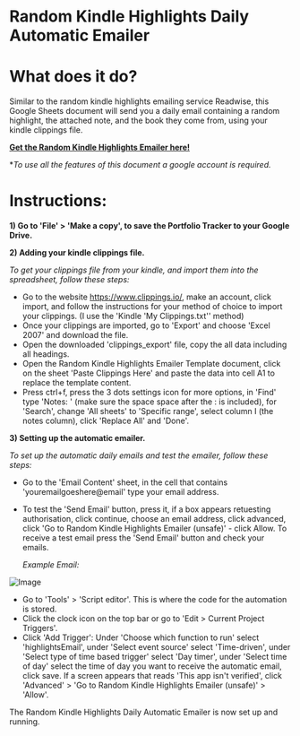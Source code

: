 # Random Kindle Highlights Daily Automatic Emailer

# What does it do?
Similar to the random kindle highlights emailing service Readwise, this Google Sheets document will send you a daily email containing a random highlight, the attached note, and the book they come from, using your kindle clippings file.

**[Get the Random Kindle Highlights Emailer here!](https://docs.google.com/spreadsheets/d/1_NqiNolCmhEPIZVdCnyXzpl5wjWRFEmIVNW-5kFWEAo/edit?usp=sharing)** 

**To use all the features of this document a google account is required.*
  
# Instructions:
**1) Go to 'File' > 'Make a copy', to save the Portfolio Tracker to your Google Drive.**

**2) Adding your kindle clippings file.**

*To get your clippings file from your kindle, and import them into the spreadsheet, follow these steps:*

  - Go to the website https://www.clippings.io/, make an account, click import, and follow the instructions for your method of choice to import your clippings. (I use the 'Kindle 'My Clippings.txt'' method)
  - Once your clippings are imported, go to 'Export' and choose 'Excel 2007' and download the file.
  - Open the downloaded 'clippings_export' file, copy the all data including all headings.
  - Open the Random Kindle Highlights Emailer Template document, click on the sheet 'Paste Clippings Here' and paste the data into cell A1 to replace the template content.
  - Press ctrl+f, press the 3 dots settings icon for more options, in 'Find' type 'Notes: ' (make sure the space space after the : is included), for 'Search', change 'All sheets' to 'Specific range', select column I (the notes column), click 'Replace All' and 'Done'. 
  
  **3) Setting up the automatic emailer.**

*To set up the automatic daily emails and test the emailer, follow these steps:*

  - Go to the 'Email Content' sheet, in the cell that contains 'youremailgoeshere@email' type your email address.
  - To test the 'Send Email' button, press it, if a box appears retuesting authorisation, click continue, choose an email address, click advanced, click 'Go to Random Kindle Highlights Emailer (unsafe)' - click Allow. To receive a test email press the 'Send Email' button and check your emails.
  
    *Example Email:*

![Image](https://drive.google.com/uc?export=view&id=1AQmQ1RbK3kozWDRu7JxKFRpSfflRGq9a)
  
  - Go to 'Tools' > 'Script editor'. This is where the code for the automation is stored.
  - Click the clock icon on the top bar or go to 'Edit > Current Project Triggers'.
  - Click 'Add Trigger': Under 'Choose which function to run' select 'highlightsEmail', under 'Select event source' select 'Time-driven', under 'Select type of time based trigger' select 'Day timer', under 'Select time of day' select the time of day you want to receive the automatic email, click save. If a screen appears that reads 'This app isn't verified', click 'Advanced' > 'Go to Random Kindle Highlights Emailer (unsafe)' > 'Allow'.
  
The Random Kindle Highlights Daily Automatic Emailer is now set up and running.
  
 
